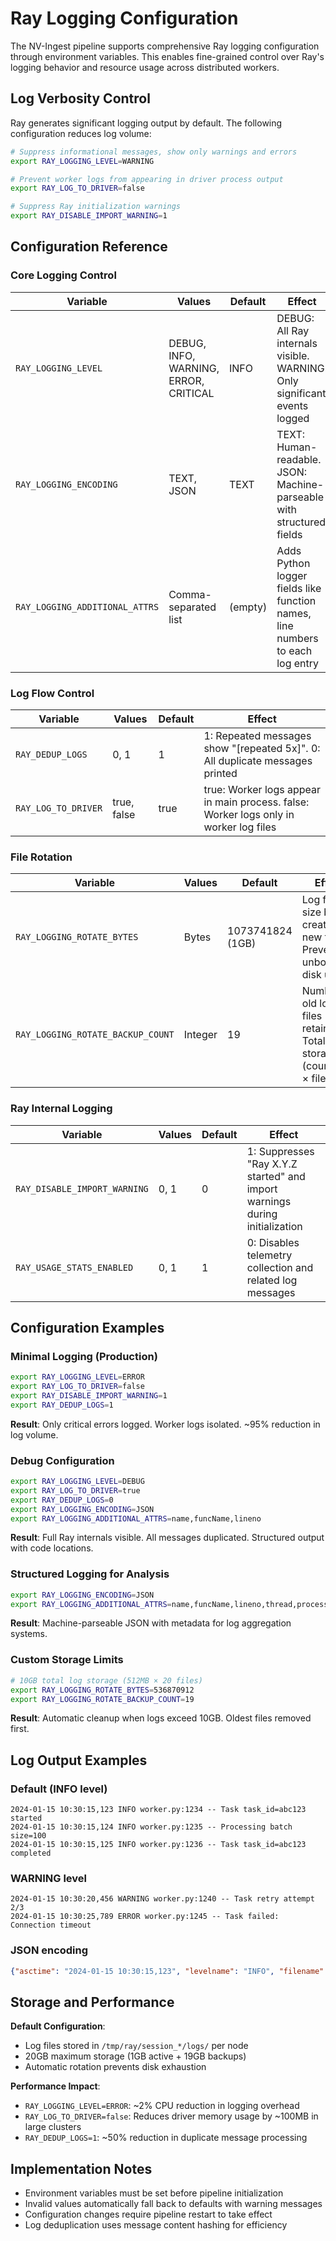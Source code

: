 # Ray Logging Configuration

The NV-Ingest pipeline supports comprehensive Ray logging configuration through environment variables. This enables fine-grained control over Ray's logging behavior and resource usage across distributed workers.

## Log Verbosity Control

Ray generates significant logging output by default. The following configuration reduces log volume:

```bash
# Suppress informational messages, show only warnings and errors
export RAY_LOGGING_LEVEL=WARNING

# Prevent worker logs from appearing in driver process output
export RAY_LOG_TO_DRIVER=false

# Suppress Ray initialization warnings
export RAY_DISABLE_IMPORT_WARNING=1
```

## Configuration Reference

### Core Logging Control
| Variable | Values | Default | Effect |
|----------|--------|---------|--------|
| `RAY_LOGGING_LEVEL` | DEBUG, INFO, WARNING, ERROR, CRITICAL | INFO | DEBUG: All Ray internals visible. WARNING: Only significant events logged |
| `RAY_LOGGING_ENCODING` | TEXT, JSON | TEXT | TEXT: Human-readable. JSON: Machine-parseable with structured fields |
| `RAY_LOGGING_ADDITIONAL_ATTRS` | Comma-separated list | (empty) | Adds Python logger fields like function names, line numbers to each log entry |

### Log Flow Control
| Variable | Values | Default | Effect |
|----------|--------|---------|--------|
| `RAY_DEDUP_LOGS` | 0, 1 | 1 | 1: Repeated messages show "[repeated 5x]". 0: All duplicate messages printed |
| `RAY_LOG_TO_DRIVER` | true, false | true | true: Worker logs appear in main process. false: Worker logs only in worker log files |

### File Rotation
| Variable | Values | Default | Effect |
|----------|--------|---------|--------|
| `RAY_LOGGING_ROTATE_BYTES` | Bytes | 1073741824 (1GB) | Log file size before creating new file. Prevents unbounded disk usage |
| `RAY_LOGGING_ROTATE_BACKUP_COUNT` | Integer | 19 | Number of old log files retained. Total storage = (count + 1) × file size |

### Ray Internal Logging
| Variable | Values | Default | Effect |
|----------|--------|---------|--------|
| `RAY_DISABLE_IMPORT_WARNING` | 0, 1 | 0 | 1: Suppresses "Ray X.Y.Z started" and import warnings during initialization |
| `RAY_USAGE_STATS_ENABLED` | 0, 1 | 1 | 0: Disables telemetry collection and related log messages |

## Configuration Examples

### Minimal Logging (Production)
```bash
export RAY_LOGGING_LEVEL=ERROR
export RAY_LOG_TO_DRIVER=false
export RAY_DISABLE_IMPORT_WARNING=1
export RAY_DEDUP_LOGS=1
```
**Result**: Only critical errors logged. Worker logs isolated. ~95% reduction in log volume.

### Debug Configuration
```bash
export RAY_LOGGING_LEVEL=DEBUG
export RAY_LOG_TO_DRIVER=true
export RAY_DEDUP_LOGS=0
export RAY_LOGGING_ENCODING=JSON
export RAY_LOGGING_ADDITIONAL_ATTRS=name,funcName,lineno
```
**Result**: Full Ray internals visible. All messages duplicated. Structured output with code locations.

### Structured Logging for Analysis
```bash
export RAY_LOGGING_ENCODING=JSON
export RAY_LOGGING_ADDITIONAL_ATTRS=name,funcName,lineno,thread,process
```
**Result**: Machine-parseable JSON with metadata for log aggregation systems.

### Custom Storage Limits
```bash
# 10GB total log storage (512MB × 20 files)
export RAY_LOGGING_ROTATE_BYTES=536870912
export RAY_LOGGING_ROTATE_BACKUP_COUNT=19
```
**Result**: Automatic cleanup when logs exceed 10GB. Oldest files removed first.

## Log Output Examples

### Default (INFO level)
```
2024-01-15 10:30:15,123 INFO worker.py:1234 -- Task task_id=abc123 started
2024-01-15 10:30:15,124 INFO worker.py:1235 -- Processing batch size=100
2024-01-15 10:30:15,125 INFO worker.py:1236 -- Task task_id=abc123 completed
```

### WARNING level
```
2024-01-15 10:30:20,456 WARNING worker.py:1240 -- Task retry attempt 2/3
2024-01-15 10:30:25,789 ERROR worker.py:1245 -- Task failed: Connection timeout
```

### JSON encoding
```json
{"asctime": "2024-01-15 10:30:15,123", "levelname": "INFO", "filename": "worker.py", "lineno": 1234, "message": "Task started", "job_id": "01000000", "worker_id": "abc123", "task_id": "def456"}
```

## Storage and Performance

**Default Configuration**:
- Log files stored in `/tmp/ray/session_*/logs/` per node
- 20GB maximum storage (1GB active + 19GB backups)
- Automatic rotation prevents disk exhaustion

**Performance Impact**:
- `RAY_LOGGING_LEVEL=ERROR`: ~2% CPU reduction in logging overhead
- `RAY_LOG_TO_DRIVER=false`: Reduces driver memory usage by ~100MB in large clusters
- `RAY_DEDUP_LOGS=1`: ~50% reduction in duplicate message processing

## Implementation Notes

- Environment variables must be set before pipeline initialization
- Invalid values automatically fall back to defaults with warning messages
- Configuration changes require pipeline restart to take effect
- Log deduplication uses message content hashing for efficiency
